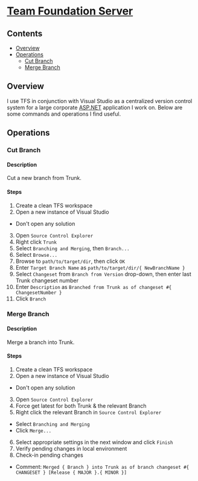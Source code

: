 # [Team Foundation Server](https://en.wikipedia.org/wiki/Team_Foundation_Server)

## Contents
- [Overview](#overview)
- [Operations](#operations)
  - [Cut Branch](#cut-branch)
  - [Merge Branch](#merge-branch)

## Overview
I use TFS in conjunction with Visual Studio as a centralized version control system for a large corporate [ASP.NET](https://docs.microsoft.com/en-us/aspnet/#pivot=aspnet) application I work on. Below are some commands and operations I find useful.

## Operations

### Cut Branch

#### Description
Cut a new branch from Trunk.

#### Steps
1. Create a clean TFS workspace
2. Open a new instance of Visual Studio
  - Don't open any solution
3. Open `Source Control Explorer`
4. Right click `Trunk`
5. Select `Branching and Merging`, then `Branch...`
6. Select `Browse...`
7. Browse to `path/to/target/dir`, then click `OK`
8. Enter `Target Branch Name` as `path/to/target/dir/{ NewBranchName }`
9. Select `Changeset` from `Branch from Version` drop-down, then enter last Trunk changeset number
10. Enter `Description` as `Branched from Trunk as of changeset #{ ChangesetNumber }`
11. Click `Branch`

### Merge Branch

#### Description
Merge a branch into Trunk.

#### Steps
1. Create a clean TFS workspace
2. Open a new instance of Visual Studio
  - Don't open any solution
3. Open `Source Control Explorer`
4. Force get latest for both Trunk & the relevant Branch
5. Right click the relevant Branch in `Source Control Explorer`
  - Select `Branching and Merging`
  - Click `Merge...`
6. Select appropriate settings in the next window and click `Finish`
7. Verify pending changes in local environment
8. Check-in pending changes
  - Comment: `Merged { Branch } into Trunk as of branch changeset #{ CHANGESET } [Release { MAJOR }.{ MINOR }]`

